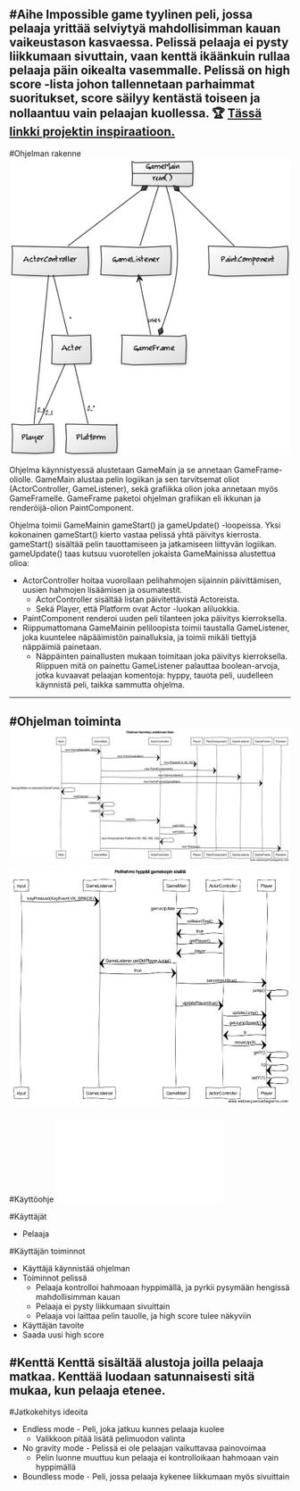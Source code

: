 #Aihe
Impossible game tyylinen peli, jossa pelaaja yrittää selviytyä mahdollisimman kauan vaikeustason kasvaessa.
Pelissä pelaaja ei pysty liikkumaan sivuttain, vaan kenttä ikäänkuin rullaa pelaaja päin oikealta vasemmalle.
Pelissä on high score -lista johon tallennetaan parhaimmat suoritukset, score säilyy kentästä toiseen 
ja nollaantuu vain pelaajan kuollessa. :trophy:
[Tässä linkki projektin inspiraatioon.](http://impossiblegame.org/the-impossible-game/)
---
#Ohjelman rakenne
![Luokkakaavio](kaaviot/luokkakaavio2.png)

Ohjelma käynnistyessä alustetaan GameMain ja se annetaan GameFrame-oliolle. GameMain alustaa pelin logiikan ja sen tarvitsemat oliot (ActorController, GameListener), sekä grafiikka olion joka annetaan myös GameFramelle. GameFrame paketoi ohjelman grafiikan eli ikkunan ja renderöijä-olion PaintComponent. 

Ohjelma toimii GameMainin gameStart() ja gameUpdate() -loopeissa. Yksi kokonainen gameStart() kierto vastaa pelissä yhtä päivitys kierrosta. gameStart() sisältää pelin tauottamiseen ja jatkamiseen liittyvän logiikan. gameUpdate() taas kutsuu vuorotellen jokaista GameMainissa alustettua olioa:
* ActorController hoitaa vuorollaan pelihahmojen sijainnin päivittämisen, uusien hahmojen lisäämisen ja osumatestit.
  * ActorController sisältää listan päivitettävistä Actoreista.
  * Sekä Player, että Platform ovat Actor -luokan aliluokkia.
* PaintComponent renderoi uuden peli tilanteen joka päivitys kierroksella. 
* Riippumattomana GameMainin peliloopista toimii taustalla GameListener, joka kuuntelee näpääimistön painalluksia, ja toimii mikäli tiettyjä näppäimiä painetaan.
  * Näppäinten painallusten mukaan toimitaan joka päivitys kierroksella. Riippuen mitä on painettu GameListener palauttaa boolean-arvoja, jotka kuvaavat pelaajan komentoja: hyppy, tauota peli, uudelleen käynnistä peli, taikka sammutta ohjelma.
---
#Ohjelman toiminta
![Ohjelman käynnistämisen sekvenssikaavio](kaaviot/sekvenssikaavio2.png)
![Pelihahmon hyppäämisen sekvenssikaavio](kaaviot/sekvenssikaavio1.png)
---
#Käyttöohje
![Käyttöohje](kayttoohje.md)

#Käyttäjät
* Pelaaja

#Käyttäjän toiminnot
* Käyttäjä käynnistää ohjelman
* Toiminnot pelissä
  * Pelaaja kontrolloi hahmoaan hyppimällä, ja pyrkii pysymään hengissä mahdollisimman kauan
  * Pelaaja ei pysty liikkumaan sivuittain
  * Pelaaja voi laittaa pelin tauolle, ja high score tulee näkyviin
* Käyttäjän tavoite
 * Saada uusi high score

#Kenttä
Kenttä sisältää alustoja joilla pelaaja matkaa. Kenttää luodaan satunnaisesti sitä mukaa, kun pelaaja etenee.
---
#Jatkokehitys ideoita
* Endless mode - Peli, joka jatkuu kunnes pelaaja kuolee
  * Valikkoon pitää lisätä pelimuodon valinta
* No gravity mode - Pelissä ei ole pelaajan vaikuttavaa painovoimaa
  * Pelin luonne muuttuu kun pelaaja ei kontrolloikaan hahmoaan vain hyppimällä
* Boundless mode - Peli, jossa pelaaja kykenee liikkumaan myös sivuittain
